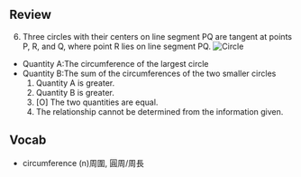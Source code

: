 ## Review

6. Three circles with their centers on line segment PQ are tangent at points P, R, and Q, where point R lies on line segment PQ.
![Circle](https://img.kmf.com/kaomanfen/img/gre/PP2PPPlus/72588.png)
- Quantity A:The circumference of the largest circle
- Quantity B:The sum of the circumferences of the two smaller circles
	1. Quantity A is greater.
	1. Quantity B is greater.
	1. [O] The two quantities are equal.
	1. The relationship cannot be determined from the information given.

## Vocab
- circumference (n)周圍, 圓周/周長